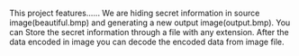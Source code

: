 This project features......
We are hiding secret information in source image(beautiful.bmp) and generating a new output image(output.bmp). 
You can Store the secret information through a file with any extension.
After the data encoded in image you can decode the encoded data from image file.
